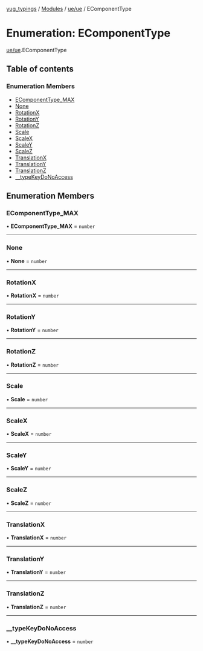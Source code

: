 [yug_typings](../README.md) / [Modules](../modules.md) / [ue/ue](../modules/ue_ue.md) / EComponentType

# Enumeration: EComponentType

[ue/ue](../modules/ue_ue.md).EComponentType

## Table of contents

### Enumeration Members

- [EComponentType\_MAX](ue_ue.EComponentType.md#ecomponenttype_max)
- [None](ue_ue.EComponentType.md#none)
- [RotationX](ue_ue.EComponentType.md#rotationx)
- [RotationY](ue_ue.EComponentType.md#rotationy)
- [RotationZ](ue_ue.EComponentType.md#rotationz)
- [Scale](ue_ue.EComponentType.md#scale)
- [ScaleX](ue_ue.EComponentType.md#scalex)
- [ScaleY](ue_ue.EComponentType.md#scaley)
- [ScaleZ](ue_ue.EComponentType.md#scalez)
- [TranslationX](ue_ue.EComponentType.md#translationx)
- [TranslationY](ue_ue.EComponentType.md#translationy)
- [TranslationZ](ue_ue.EComponentType.md#translationz)
- [\_\_typeKeyDoNoAccess](ue_ue.EComponentType.md#__typekeydonoaccess)

## Enumeration Members

### EComponentType\_MAX

• **EComponentType\_MAX** = `number`

___

### None

• **None** = `number`

___

### RotationX

• **RotationX** = `number`

___

### RotationY

• **RotationY** = `number`

___

### RotationZ

• **RotationZ** = `number`

___

### Scale

• **Scale** = `number`

___

### ScaleX

• **ScaleX** = `number`

___

### ScaleY

• **ScaleY** = `number`

___

### ScaleZ

• **ScaleZ** = `number`

___

### TranslationX

• **TranslationX** = `number`

___

### TranslationY

• **TranslationY** = `number`

___

### TranslationZ

• **TranslationZ** = `number`

___

### \_\_typeKeyDoNoAccess

• **\_\_typeKeyDoNoAccess** = `number`
